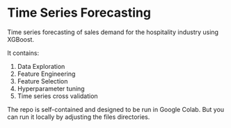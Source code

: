 # Time Series Forecasting

Time series forecasting of sales demand for the hospitality industry using XGBoost.

It contains:
1. Data Exploration
2. Feature Engineering
3. Feature Selection
4. Hyperparameter tuning
5. Time series cross validation

The repo is self-contained and designed to be run in Google Colab. But you can run it locally by adjusting the files directories.
